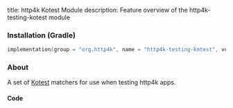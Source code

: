 title: http4k Kotest Module
description: Feature overview of the http4k-testing-kotest module

### Installation (Gradle)

```kotlin
implementation(group = "org.http4k", name = "http4k-testing-kotest", version = "4.41.0.0")
```

### About

A set of [Kotest] matchers for use when testing http4k apps.

#### Code [<img class="octocat"/>](https://github.com/http4k/http4k/blob/master/src/docs/guide/reference/kotest/example.kt)

<script src="https://gist-it.appspot.com/https://github.com/http4k/http4k/blob/master/src/docs/guide/reference/kotest/example.kt"></script>

[http4k]: https://http4k.org
[kotest]: https://github.com/kotest/kotest
